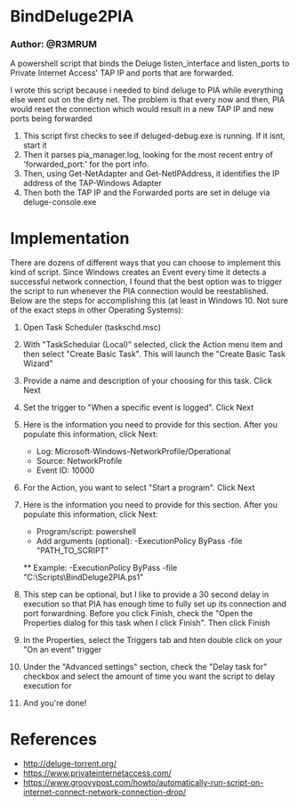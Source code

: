 # BindDeluge2PIA
### Author: @R3MRUM

A powershell script that binds the Deluge listen_interface and listen_ports to  Private Internet Access' TAP IP and ports that are forwarded.

I wrote this script because i needed to bind deluge to PIA while everything else went out on the dirty net. The problem is that every now and then, PIA would reset the connection which would result in a new TAP IP and new ports being forwarded

  1. This script first checks to see if deluged-debug.exe is running. If it isnt, start it
  2. Then it parses pia_manager.log, looking for the most recent entry of 'forwarded_port:' for the port info.
  3. Then, using Get-NetAdapter and Get-NetIPAddress, it identifies the IP address of the TAP-Windows Adapter
  4. Then both the TAP IP and the Forwarded ports are set in deluge via deluge-console.exe

# Implementation
There are dozens of different ways that you can choose to implement this kind of script. Since Windows creates an Event every time it detects a successful network connection, I found that the best option was to trigger the script to run whenever the PIA connection would be reestablished. Below are the steps for accomplishing this (at least in Windows 10. Not sure of the exact steps in other Operating Systems):

  1. Open Task Scheduler (taskschd.msc)
  2. With "TaskSchedular (Local)" selected, click the Action menu item and then select "Create Basic Task". This will launch the "Create Basic Task Wizard"
  3. Provide a name and description of your choosing for this task. Click Next
  4. Set the trigger to "When a specific event is logged". Click Next
  5. Here is the information you need to provide for this section. After you populate this information, click Next:
      * Log: Microsoft-Windows-NetworkProfile/Operational
      * Source: NetworkProfile
      * Event ID: 10000
  6. For the Action, you want to select "Start a program". Click Next
  7. Here is the information you need to provide for this section. After you populate this information, click Next:
      * Program/script: powershell
      * Add arguments (optional): -ExecutionPolicy ByPass -file "PATH_TO_SCRIPT"
      
      ** Example: -ExecutionPolicy ByPass -file "C:\Scripts\BindDeluge2PIA.ps1"
      
  8. This step can be optional, but I like to provide a 30 second delay in execution so that PIA has enough time to fully set up its connection and port forwardning. Before you click Finish, check the "Open the Properties dialog for this task when I click Finish". Then click Finish
  9. In the Properties, select the Triggers tab and hten double click on your "On an event" trigger 
  10. Under the "Advanced settings" section, check the "Delay task for" checkbox and select the amount of time you want the script to delay execution for
  11. And you're done!

# References
* http://deluge-torrent.org/
* https://www.privateinternetaccess.com/
* https://www.groovypost.com/howto/automatically-run-script-on-internet-connect-network-connection-drop/
